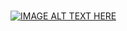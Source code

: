 # 
[![IMAGE ALT TEXT HERE](https://i.ytimg.com/vi/Ku6j9PU_kAY/hqdefault.jpg?sqp=-oaymwEcCNACELwBSFXyq4qpAw4IARUAAIhCGAFwAcABBg==&rs=AOn4CLCKzQ8HOhjnpvQylLe4XMjmGMyWvg)](https://youtu.be/Ku6j9PU_kAY?si=iKTX_fjPlsv-5qyI)
